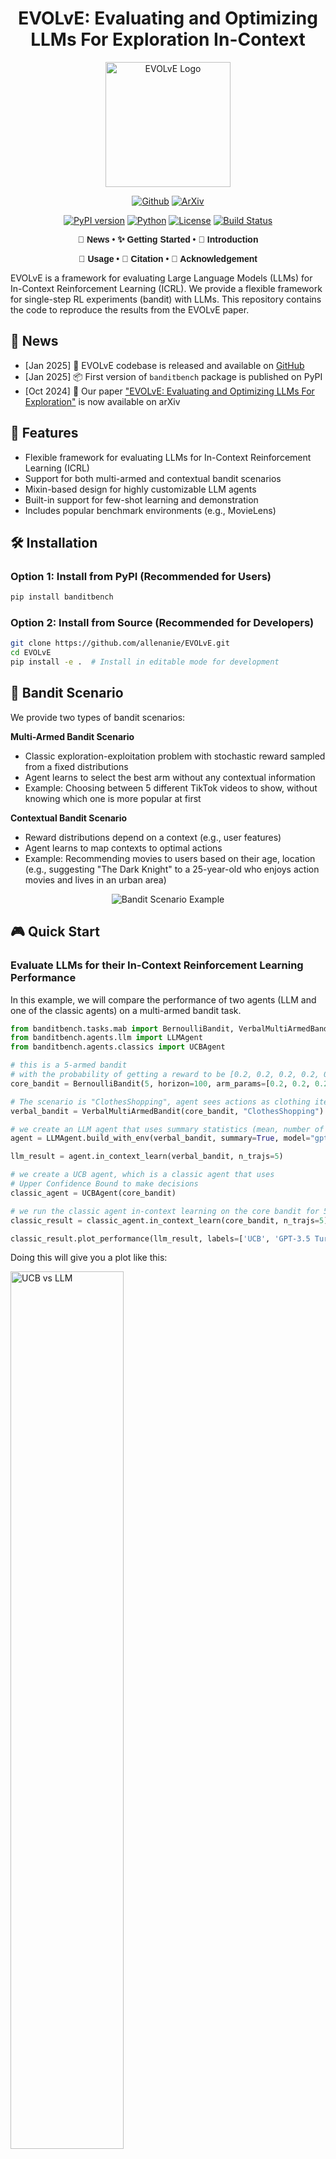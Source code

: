 <div align="center">

# EVOLvE: Evaluating and Optimizing LLMs For Exploration In-Context

<p align="center">
  <img src="https://github.com/allenanie/EVOLvE/blob/main/assets/logo.png?raw=true" alt="EVOLvE Logo" width="200" height="200"/>
</p>


[![Github](https://img.shields.io/badge/EVOLvE-000000?style=for-the-badge&logo=github&logoColor=000&logoColor=white)](https://github.com/allenanie/EVOLvE)  [![ArXiv](https://img.shields.io/badge/EVOLvE-CF4545?style=for-the-badge&logo=arxiv&logoColor=000&logoColor=white)](https://arxiv.org/pdf/2410.06238)


[![PyPI version](https://badge.fury.io/py/banditbench.svg)](https://badge.fury.io/py/banditbench)
[![Python](https://img.shields.io/badge/python-3.9+-blue.svg)](https://www.python.org/downloads/)
[![License](https://img.shields.io/badge/License-MIT-green.svg)](https://opensource.org/licenses/MIT)
[![Build Status](https://github.com/allenanie/evolve/actions/workflows/python-app.yml/badge.svg)](https://github.com/allenanie/evolve/actions)

<div align="center" style="font-family: Arial, sans-serif;">
  <p>
    <a href="#-news" style="text-decoration: none; font-weight: bold;">🎉 News</a> •
    <a href="#️-installation" style="text-decoration: none; font-weight: bold;">✨ Getting Started</a> •
    <a href="#-features" style="text-decoration: none; font-weight: bold;">📖 Introduction</a>
  </p>
  <p>
    <a href="#-bandit-scenario-example" style="text-decoration: none; font-weight: bold;">🔧 Usage</a> •
    <a href="#-citation" style="text-decoration: none; font-weight: bold;">🎈 Citation</a> •
    <a href="#-acknowledgement" style="text-decoration: none; font-weight: bold;">🌻 Acknowledgement</a>
  </p>
</div>

</div>

EVOLvE is a framework for evaluating Large Language Models (LLMs) for In-Context Reinforcement Learning (ICRL). We provide a flexible framework for single-step RL experiments (bandit) with LLMs. This repository contains the code to reproduce the results from the EVOLvE paper.

## 📰 News

- [Jan 2025] 🎉 EVOLvE codebase is released and available on [GitHub](https://github.com/allenanie/EVOLvE)
- [Jan 2025] 📦 First version of `banditbench` package is published on PyPI
- [Oct 2024] 📄 Our paper ["EVOLvE: Evaluating and Optimizing LLMs For Exploration"](https://arxiv.org/abs/2410.06238) is now available on arXiv

## 🚀 Features

- Flexible framework for evaluating LLMs for In-Context Reinforcement Learning (ICRL)
- Support for both multi-armed and contextual bandit scenarios
- Mixin-based design for highly customizable LLM agents
- Built-in support for few-shot learning and demonstration
- Includes popular benchmark environments (e.g., MovieLens)


## 🛠️ Installation

### Option 1: Install from PyPI (Recommended for Users)

```bash
pip install banditbench
```

### Option 2: Install from Source (Recommended for Developers)

```bash
git clone https://github.com/allenanie/EVOLvE.git
cd EVOLvE
pip install -e .  # Install in editable mode for development
```

## 🎯 Bandit Scenario

We provide two types of bandit scenarios:

**Multi-Armed Bandit Scenario**
  - Classic exploration-exploitation problem with stochastic reward sampled from a fixed distributions
  - Agent learns to select the best arm without any contextual information
  - Example: Choosing between 5 different TikTok videos to show, without knowing which one is more popular at first

**Contextual Bandit Scenario**
  - Reward distributions depend on a context (e.g., user features)
  - Agent learns to map contexts to optimal actions
  - Example: Recommending movies to users based on their age, location (e.g., suggesting "The Dark Knight" to a 25-year-old who enjoys action movies and lives in an urban area)

<p align="center">
  <img src="https://github.com/allenanie/EVOLvE/blob/main/assets/bandit_scenario.png?raw=true" alt="Bandit Scenario Example"/>
</p>

## 🎮 Quick Start

### Evaluate LLMs for their In-Context Reinforcement Learning Performance

In this example, we will compare the performance of two agents (LLM and one of the classic agents) on a multi-armed bandit task.

```python
from banditbench.tasks.mab import BernoulliBandit, VerbalMultiArmedBandit
from banditbench.agents.llm import LLMAgent
from banditbench.agents.classics import UCBAgent

# this is a 5-armed bandit
# with the probability of getting a reward to be [0.2, 0.2, 0.2, 0.2, 0.5]
core_bandit = BernoulliBandit(5, horizon=100, arm_params=[0.2, 0.2, 0.2, 0.2, 0.5])

# The scenario is "ClothesShopping", agent sees actions as clothing items
verbal_bandit = VerbalMultiArmedBandit(core_bandit, "ClothesShopping")

# we create an LLM agent that uses summary statistics (mean, number of times, etc.)
agent = LLMAgent.build_with_env(verbal_bandit, summary=True, model="gpt-3.5-turbo")

llm_result = agent.in_context_learn(verbal_bandit, n_trajs=5)

# we create a UCB agent, which is a classic agent that uses 
# Upper Confidence Bound to make decisions
classic_agent = UCBAgent(core_bandit)

# we run the classic agent in-context learning on the core bandit for 5 trajectories
classic_result = classic_agent.in_context_learn(core_bandit, n_trajs=5)

classic_result.plot_performance(llm_result, labels=['UCB', 'GPT-3.5 Turbo'])
```

Doing this will give you a plot like this:

<p align="left">
  <img src="https://github.com/allenanie/EVOLvE/blob/main/assets/UCBvsLLM.png?raw=true" alt="UCB vs LLM" style="width: 60%;"/>
</p>

## 💰 Evaluation Cost

Each of the benchmark has a cost estimation tool for the inference cost. The listed cost is in $ amount which contains
all trials and repetitions.

```python
from banditbench import HardCoreBench, HardCorePlusBench, FullBench, CoreBench, MovieBench
bench = HardCoreBench()
cost = bench.calculate_eval_cost([
    'gemini-1.5-pro',
    'gemini-1.5-flash',
    'gpt-4o-2024-11-20',
    "gpt-4o-mini-2024-07-18",
    "o1-2024-12-17",
    "o1-mini-2024-09-12",
    "claude-3-5-sonnet-20241022",
    "claude-3-5-haiku-20241022"
])
```

Cost estimation is performed for a **single** agent with raw history (the longest context). If you evaluate multiple agent,
you can simply multiply this cost by the number of agents.

| Model                     | Core     | HardCore     | HardCore+     | Full      | MovieBench     |
|---------------------------|----------|--------------|---------------|-----------|----------------|
| **gemini-1.5-flash**      | $31.05   | $14.91       | $39.18        | $83.44    | $31.05         |
| gpt-4o-mini-2024-07-18    | $62.10   | $29.83       | $78.36        | $166.88   | $62.10         |
| claude-3-5-haiku-20241022 | $414.33  | $198.97      | $522.64       | $1113.18  | $414.33        |
| **gemini-1.5-pro**        | $517.54  | $248.55      | $652.98       | $1390.69  | $517.54        |
| gpt-4o-2024-11-20         | $1035.07 | $497.11      | $1305.96      | $2781.38  | $1035.07       |
| o1-mini-2024-09-12        | $1242.09 | $596.53      | $1567.16      | $3337.66  | $1242.09       |
| claude-3-5-sonnet-20241022| $1243.00 | $596.91      | $1567.91      | $3339.53  | $1243.00       |
| o1-2024-12-17             | $6210.45 | $2982.64     | $7835.79      | $16688.31 | $6210.45       |

## 🌍 Environments & 🤖 Agents

Here are a list of agents that are supported by EVOLvE:

For Multi-Armed Bandit Scenario:

| Agent Name | Code | Interaction History | Algorithm Guide |
|------------|------|---------------------|-----------------|
| UCB | `UCBAgent(env)` | `False` | `NA` |
| Greedy | `GreedyAgent(env)` | `False` | `NA` |
| Thompson Sampling | `ThompsonSamplingAgent(env)` | `False` | `NA` |
| LLM with Raw History | `LLMAgent.build(env)` | `False` | `False` |
| LLM with Summary | `LLMAgent.build(env, summary=True)` | `True` | `False` |
| LLM with UCB Guide | `LLMAgent.build(env, summary=True, guide=UCBGuide(env))` | `True` | `True` |

For Contextual Bandit Scenario:

| Agent Name | Code | Interaction History | Algorithm Guide |
|------------|------|---------------------|-----------------|
| LinUCB | `LinUCBAgent(env)` | `False` | `NA` |
| LLM with Raw History | `LLMAgent.build(env)` | `False` | `False` |
| LLM with UCB Guide | `LLMAgent.build(env, guide=LinUCBGuide(env))` | `True` | `True` |

Here are a list of environments that are supported by EVOLvE:

**Multi-Armed Bandit Scenario**

| Environment Name | Code | Description |
|------------|------|-----------------|
| Bernoulli Bandit | `BernoulliBandit(n_arms, horizon, arm_params)` | Arm parameter is Bernoulli p|
| Gaussian Bandit | `GaussianBandit(n_arms, horizon, arm_params)` | Arm parameter is a tuple of (mean, variance)|

For LLM, we provide a `VerbalMultiArmedBandit` environment that converts the core bandit into a verbal bandit.

| Scenario Name | Code | Action Names |
|------------|------|-----------------|
| Button Pushing | `ButtonPushing` | Action names are colored buttons like "Red", "Blue", "Green", etc.|
| Online Ads | `OnlineAds` | Action names are online ads like "Ad A", "Ad B", "Ad C", etc.|
| Video Watching | `VideoWatching` | Action names are videos like "Video A", "Video B", "Video C", etc.|
| Clothes Shopping | `ClothesShopping` | Action names are clothing items like "Velvet Vogue Jacket", "Silk Serenity Dress", etc.|

They can be coupled together like:

```python
from banditbench.tasks.mab import BernoulliBandit, VerbalMultiArmedBandit

core_bandit = BernoulliBandit(2, 10, [0.5, 0.2], 123)
verbal_bandit = VerbalMultiArmedBandit(core_bandit, "VideoWatching")
```

**Contextual Bandit Scenario**

| Environment Name | Code | Description |
|------------|------|-----------------|
| MovieLens | `MovieLens(task_name, num_arms, horizon)` | `task_name` loads in specific MovieLens dataset|
| MovieLensVerbal | `MovieLensVerbal(env)` | Similar to VerbalEnv before. Scenario is fixed to be "MovieLens"|

```python
from banditbench.tasks.contextual import MovieLens, MovieLensVerbal

env = MovieLens('100k-ratings', num_arms=10, horizon=200, rank_k=5, mode='train',
                        save_data_dir='./tensorflow_datasets/')
verbal_env = MovieLensVerbal(env)
```

To use the environments listed in the paper, you can use the following code:

```python
from banditbench.tasks.mab import create_small_gap_bernoulli_bandit, create_large_gap_bernoulli_bandit
from banditbench.tasks.mab import create_high_var_gaussian_bandit, create_low_var_gaussian_bandit

easy_bern_bandit = create_small_gap_bernoulli_bandit(num_arms=5, horizon=1000)
```

## 🧩 Architecture

### Decision-Making Context

The framework represents decision-making contexts in three segments:

```text
{Task Description + Instruction} (provided by the environment)
{Few-shot demonstrations from historical interactions}
{Current history of interaction} (decided by the agent)
{Query prompt for the next decision} (provided by the environment)
```

### LLM Agents

We use a Mixin-based design pattern to provide maximum flexibility and customization options for agent implementation. This allows you to:
- Combine different agent behaviors
- Customize prompt engineering strategies
- Implement new decision-making algorithms


## 🔧 Customization

### Adding Custom Multi-Armed Bandit Scenarios

To create a custom bandit scenario:
1. Inherit from the base scenario class
2. Implement required methods
(Coming soon)

### Creating Custom Agents

(Coming soon)

## ⚠️ Known Issues

1. **TFDS Issues**: There is a known issue with TensorFlow Datasets when using multiple Jupyter notebooks sharing the same kernel. The kernel may crash when loading datasets, even with different save locations.

2. **TensorFlow Dependency**: The project currently requires TensorFlow due to TFDS usage. We plan to remove this dependency in future releases.

## 🎈 Citation

If you find EVOLvE useful in your research, please consider citing our paper:

```bibtex
@article{nie2024evolve,
  title={EVOLvE: Evaluating and Optimizing LLMs For Exploration},
  author={Nie, Allen and Su, Yi and Chang, Bo and Lee, Jonathan N and Chi, Ed H and Le, Quoc V and Chen, Minmin},
  journal={arXiv preprint arXiv:2410.06238},
  year={2024}
}
```

## 📄 License

This project is licensed under the [LICENSE NAME] - see the [LICENSE](LICENSE) file for details.

## 🌻 Acknowledgement

The design of EVOLvE is inspired by the following projects:

- [DSPy](https://github.com/stanfordnlp/dspy) 
- [Trace](https://github.com/microsoft/Trace)
- [Textgrad](https://github.com/zou-group/textgrad)
- [d3rlpy](https://d3rlpy.readthedocs.io/en/v2.6.0/)
- [Scala Mixin Trait](https://docs.scala-lang.org/tour/mixin-class-composition.html)
- [In-Context Reinforcement Learning Paper List](https://github.com/dunnolab/awesome-in-context-rl)

## 🤝 Contributing

We welcome contributions! Please start by reporting an issue or a feature request.

<p align="center">
  <img src="https://github.com/allenanie/EVOLvE/blob/main/assets/main.jpeg?raw=true" alt="EVOLvE Framework Overview"/>
</p>
